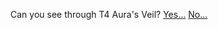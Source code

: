 Can you see through T4 Aura's Veil?
[Yes..](https://rentry.co/MinoriFullBuild)[.](https://rentry.co/MaskedHero)
[No...](https://www.youtube.com/watch?v=dQw4w9WgXcQ)
